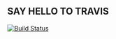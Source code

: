 ## SAY HELLO TO TRAVIS

[![Build Status](https://travis-ci.org/Jiwoong/hello-travis.png?branch=master)](https://travis-ci.org/Jiwoong/hello-travis)